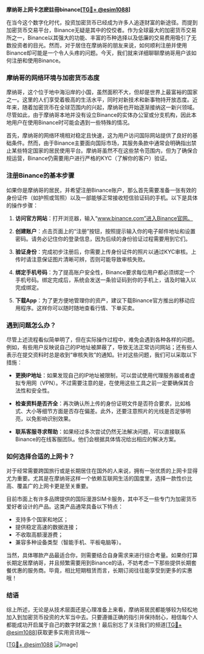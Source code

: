 **摩纳哥上网卡怎麽註冊binance[[TG💪+ @esim1088](https://t.me/s/esim1088)]**

在当今这个数字化时代，投资加密货币已经成为许多人追逐财富的新途径。而提到加密货币交易平台，Binance无疑是其中的佼佼者。作为全球最大的加密货币交易所之一，Binance以其强大的功能、丰富的币种选择以及低廉的交易费用吸引了无数投资者的目光。然而，对于居住在摩纳哥的朋友来说，如何顺利注册并使用Binance却可能是一个令人头疼的问题。今天，我们就来详细聊聊摩纳哥用户该如何注册和使用Binance。

### 摩纳哥的网络环境与加密货币态度

摩纳哥，这个位于地中海沿岸的小国，虽然面积不大，但却是世界上最富裕的国家之一。这里的人们享受着极高的生活水平，同时对新技术和新事物持开放态度。近年来，随着加密货币在全球范围内的兴起，摩纳哥也开始逐渐接纳这一新兴领域。尽管如此，由于摩纳哥本地并没有设立Binance的实体办公室或分支机构，因此本地用户在使用Binance时可能会遇到一些特殊的情况。

首先，摩纳哥的网络环境相对稳定且快速，这为用户访问国际网站提供了良好的基础条件。然而，由于Binance主要面向国际市场，其服务条款中通常会明确指出禁止某些特定国家的居民使用平台。摩纳哥虽然不在这些禁令范围内，但为了确保合规运营，Binance仍需要用户进行严格的KYC（了解你的客户）验证。

### 注册Binance的基本步骤

如果你是摩纳哥的居民，并希望注册Binance账户，那么首先需要准备一张有效的身份证件（如护照或驾照）以及一部能够正常接收短信验证码的手机。以下是具体的操作步骤：

1. **访问官方网站**：打开浏览器，输入“www.binance.com”进入Binance官网。
   
2. **创建账户**：点击页面上的“注册”按钮，按照提示输入你的电子邮件地址和设置密码。请务必记住你的登录信息，因为后续的身份验证过程需要用到它们。

3. **验证身份**：完成初步注册后，你需要上传身份证件的照片以通过KYC审核。上传时请注意保证图片清晰可辨，否则可能导致审核失败。

4. **绑定手机号码**：为了提高账户安全性，Binance要求每位用户都必须绑定一个手机号码。绑定完成后，系统会发送一条验证码到你的手机上，请及时输入以完成绑定。

5. **下载App**：为了更方便地管理你的资产，建议下载Binance官方推出的移动应用程序。这样你可以随时随地查看行情、下单买卖。

### 遇到问题怎么办？

尽管上述流程看似简单明了，但在实际操作过程中，难免会遇到各种各样的问题。例如，有些用户反映说自己的IP地址被屏蔽了，导致无法正常访问网站；还有些人表示在提交资料时总是收到“审核失败”的通知。针对这些问题，我们可以采取以下措施：

- **更换IP地址**：如果发现自己的IP地址被限制，可以尝试使用代理服务器或者虚拟专用网（VPN）。不过需要注意的是，在使用这些工具之前一定要确保其合法性和安全性。
  
- **检查资料是否齐全**：再次确认所上传的身份证明文件是否符合要求，比如格式、大小等细节方面是否存在偏差。此外，还要注意照片的光线是否足够明亮，以免影响识别效果。

- **联系客服寻求帮助**：如果经过多次尝试仍然无法解决问题，可以直接联系Binance的在线客服团队。他们会根据具体情况给出相应的解决方案。

### 如何选择合适的上网卡？

对于经常需要跨国旅行或是长期居住在国外的人来说，拥有一张优质的上网卡显得尤为重要。尤其是在摩纳哥这样一个依赖互联网生活的国度里，选择一款性价比高、覆盖广的上网卡更是至关重要。

目前市面上有许多品牌提供的国际漫游SIM卡服务，其中不乏一些专门为加密货币爱好者设计的产品。这类产品通常具备以下特点：
- 支持多个国家和地区；
- 提供稳定高速的数据连接；
- 不收取高额漫游费；
- 兼容多种设备类型（智能手机、平板电脑等）。

当然，具体哪款产品最适合你，则需要结合自身需求来进行综合考量。如果你打算长期定居摩纳哥，并且频繁需要用到Binance的话，不妨考虑一下那些提供长期套餐优惠的服务商。毕竟，相比短期租赁而言，长期订阅往往能享受到更多的实惠哦！

### 结语

综上所述，无论是从技术层面还是心理准备上来看，摩纳哥居民都能够较为轻松地加入到加密货币投资的大军当中去。只要遵循正确的指引并保持耐心，相信每个人都能成功开启属于自己的数字财富之旅！最后别忘了关注我们的频道[[TG💪+ @esim1088](https://t.me/s/esim1088)]获取更多实用资讯哦～ 

[[TG💪+ @esim1088](https://t.me/s/esim1088) ![Image](https://i.postimg.cc/4NQfJmqS/Snipaste-2025-05-13-00-14-12.png)]